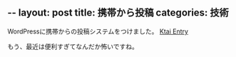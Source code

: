 --
layout: post
title: 携帯から投稿
categories: 技術
--

WordPressに携帯からの投稿システムをつけました。
<a href="http://wppluginsj.sourceforge.jp/ktai_entry/" target="_blank">Ktai Entry</a>

もう、最近は便利すぎてなんだか怖いですね。


